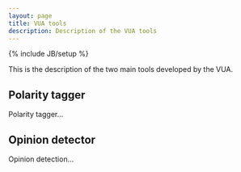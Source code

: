 ```yaml
---
layout: page
title: VUA tools
description: Description of the VUA tools
---
```

{% include JB/setup %}

This is the description of the two main tools developed by the VUA.

## Polarity tagger

Polarity tagger...

## Opinion detector

Opinion detection...




